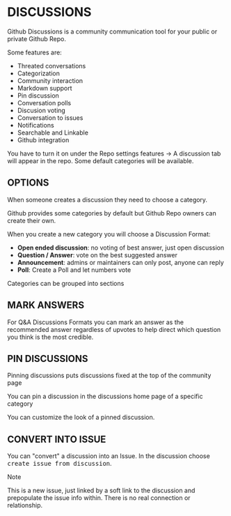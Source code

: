 # DISCUSSIONS

Github Discussions is a community communication tool for your public or private Github Repo.

Some features are:
- Threated conversations
- Categorization
- Community interaction
- Markdown support
- Pin discussion
- Conversation polls
- Discusion voting
- Conversation to issues
- Notifications
- Searchable and Linkable
- Github integration

You have to turn it on under the Repo settings features -> A discussion tab will appear in the repo. Some default categories will be available.


## OPTIONS

When someone creates a discussion they need to choose a category.

Github provides some categories by default but Github Repo owners can create their own.

When you create a new category you will choose a Discussion Format:
- **Open ended discussion**: no voting of best answer, just open discussion
- **Question / Answer**: vote on the best suggested answer
- **Announcement**: admins or maintainers can only post, anyone can reply
- **Poll**: Create a Poll and let numbers vote

Categories can be grouped into sections

## MARK ANSWERS

For Q&A Discussions Formats you can mark an answer as the recommended answer regardless of upvotes to help direct which question you think is the most credible.


## PIN DISCUSSIONS

Pinning discussions puts discussions fixed at the top of the community page

You can pin a discussion in the discussions home page of a specific category

You can customize the look of a pinned discussion.


## CONVERT INTO ISSUE

You can "convert" a discussion into an Issue. In the discussion choose <kbd>create issue from discussion</kbd>.

> [!NOTE]  
> This is a new issue, just linked by a soft link to the discussion and prepopulate the issue info within. There is no real connection or relationship.

